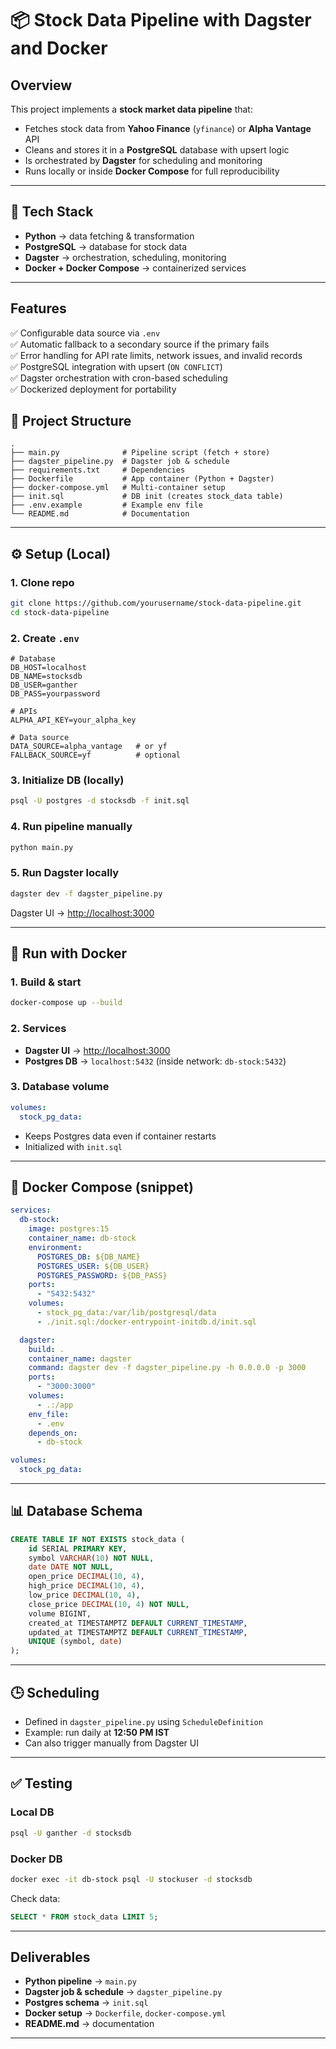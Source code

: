# 📦 Stock Data Pipeline with Dagster and Docker

## Overview
This project implements a **stock market data pipeline** that:
- Fetches stock data from **Yahoo Finance** (`yfinance`) or **Alpha Vantage** API  
- Cleans and stores it in a **PostgreSQL** database with upsert logic  
- Is orchestrated by **Dagster** for scheduling and monitoring  
- Runs locally or inside **Docker Compose** for full reproducibility  

---

## 🔧 Tech Stack
- **Python** → data fetching & transformation  
- **PostgreSQL** → database for stock data  
- **Dagster** → orchestration, scheduling, monitoring  
- **Docker + Docker Compose** → containerized services  

---

## Features

✅ Configurable data source via `.env`  
✅ Automatic fallback to a secondary source if the primary fails  
✅ Error handling for API rate limits, network issues, and invalid records  
✅ PostgreSQL integration with upsert (`ON CONFLICT`)  
✅ Dagster orchestration with cron-based scheduling  
✅ Dockerized deployment for portability

## 📂 Project Structure
```
.
├── main.py              # Pipeline script (fetch + store)
├── dagster_pipeline.py  # Dagster job & schedule
├── requirements.txt     # Dependencies
├── Dockerfile           # App container (Python + Dagster)
├── docker-compose.yml   # Multi-container setup
├── init.sql             # DB init (creates stock_data table)
├── .env.example         # Example env file
└── README.md            # Documentation
```

---

## ⚙️ Setup (Local)

### 1. Clone repo
```bash
git clone https://github.com/yourusername/stock-data-pipeline.git
cd stock-data-pipeline
```

### 2. Create `.env`
```env
# Database
DB_HOST=localhost
DB_NAME=stocksdb
DB_USER=ganther
DB_PASS=yourpassword

# APIs
ALPHA_API_KEY=your_alpha_key

# Data source
DATA_SOURCE=alpha_vantage   # or yf
FALLBACK_SOURCE=yf          # optional
```

### 3. Initialize DB (locally)
```bash
psql -U postgres -d stocksdb -f init.sql
```

### 4. Run pipeline manually
```bash
python main.py
```

### 5. Run Dagster locally
```bash
dagster dev -f dagster_pipeline.py
```
Dagster UI → [http://localhost:3000](http://localhost:3000)

---

## 🚀 Run with Docker

### 1. Build & start
```bash
docker-compose up --build
```

### 2. Services
- **Dagster UI** → [http://localhost:3000](http://localhost:3000)  
- **Postgres DB** → `localhost:5432` (inside network: `db-stock:5432`)  

### 3. Database volume
```yaml
volumes:
  stock_pg_data:
```
- Keeps Postgres data even if container restarts  
- Initialized with `init.sql`  

---

## 🐳 Docker Compose (snippet)

```yaml
services:
  db-stock:
    image: postgres:15
    container_name: db-stock
    environment:
      POSTGRES_DB: ${DB_NAME}
      POSTGRES_USER: ${DB_USER}
      POSTGRES_PASSWORD: ${DB_PASS}
    ports:
      - "5432:5432"
    volumes:
      - stock_pg_data:/var/lib/postgresql/data
      - ./init.sql:/docker-entrypoint-initdb.d/init.sql

  dagster:
    build: .
    container_name: dagster
    command: dagster dev -f dagster_pipeline.py -h 0.0.0.0 -p 3000
    ports:
      - "3000:3000"
    volumes:
      - .:/app
    env_file:
      - .env
    depends_on:
      - db-stock

volumes:
  stock_pg_data:
```

---

## 📊 Database Schema
```sql
CREATE TABLE IF NOT EXISTS stock_data (
    id SERIAL PRIMARY KEY,
    symbol VARCHAR(10) NOT NULL,
    date DATE NOT NULL,
    open_price DECIMAL(10, 4),
    high_price DECIMAL(10, 4),
    low_price DECIMAL(10, 4),
    close_price DECIMAL(10, 4) NOT NULL,
    volume BIGINT,
    created_at TIMESTAMPTZ DEFAULT CURRENT_TIMESTAMP,
    updated_at TIMESTAMPTZ DEFAULT CURRENT_TIMESTAMP,
    UNIQUE (symbol, date)
);
```

---

## 🕒 Scheduling
- Defined in `dagster_pipeline.py` using `ScheduleDefinition`  
- Example: run daily at **12:50 PM IST**  
- Can also trigger manually from Dagster UI  

---

## ✅ Testing

### Local DB
```bash
psql -U ganther -d stocksdb
```

### Docker DB
```bash
docker exec -it db-stock psql -U stockuser -d stocksdb
```

Check data:
```sql
SELECT * FROM stock_data LIMIT 5;
```

---

## Deliverables
- **Python pipeline** → `main.py`  
- **Dagster job & schedule** → `dagster_pipeline.py`  
- **Postgres schema** → `init.sql`  
- **Docker setup** → `Dockerfile`, `docker-compose.yml`  
- **README.md** → documentation  

---
